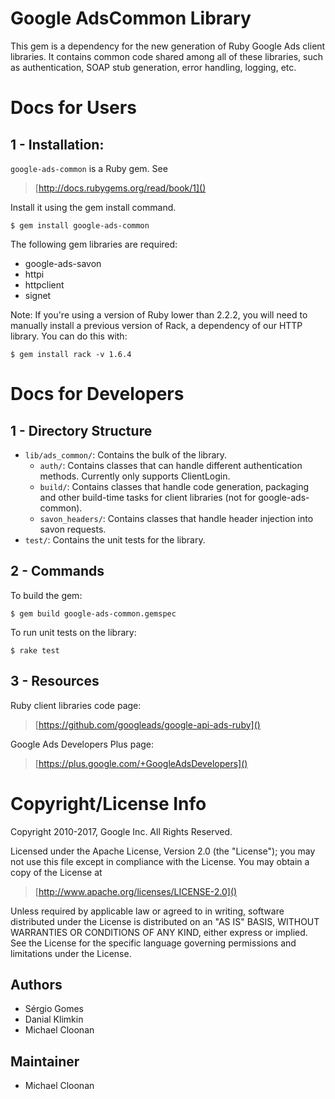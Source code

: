 # Google AdsCommon Library

This gem is a dependency for the new generation of Ruby Google Ads client
libraries. It contains common code shared among all of these libraries, such as
authentication, SOAP stub generation, error handling, logging, etc.


# Docs for Users

## 1 - Installation:

`google-ads-common` is a Ruby gem. See

> [http://docs.rubygems.org/read/book/1]()

Install it using the gem install command.

    $ gem install google-ads-common

The following gem libraries are required:

 - google-ads-savon
 - httpi
 - httpclient
 - signet

Note: If you're using a version of Ruby lower than 2.2.2, you will need to
manually install a previous version of Rack, a dependency of our HTTP library.
You can do this with:

    $ gem install rack -v 1.6.4

# Docs for Developers

## 1 - Directory Structure

- `lib/ads_common/`: Contains the bulk of the library.
  - `auth/`: Contains classes that can handle different authentication methods.
    Currently only supports ClientLogin.
  - `build/`: Contains classes that handle code generation, packaging and other
    build-time tasks for client libraries (not for google-ads-common).
  - `savon_headers/`: Contains classes that handle header injection into savon
    requests.
- `test/`: Contains the unit tests for the library.


## 2 - Commands

To build the gem:

    $ gem build google-ads-common.gemspec

To run unit tests on the library:

    $ rake test


## 3 - Resources

Ruby client libraries code page:

> [https://github.com/googleads/google-api-ads-ruby]()

Google Ads Developers Plus page:

> [https://plus.google.com/+GoogleAdsDevelopers]()


# Copyright/License Info

Copyright 2010-2017, Google Inc. All Rights Reserved.

Licensed under the Apache License, Version 2.0 (the "License");
you may not use this file except in compliance with the License.
You may obtain a copy of the License at

> [http://www.apache.org/licenses/LICENSE-2.0]()

Unless required by applicable law or agreed to in writing, software
distributed under the License is distributed on an "AS IS" BASIS,
WITHOUT WARRANTIES OR CONDITIONS OF ANY KIND, either express or implied.
See the License for the specific language governing permissions and
limitations under the License.


## Authors

 - Sérgio Gomes
 - Danial Klimkin
 - Michael Cloonan

## Maintainer

 - Michael Cloonan
